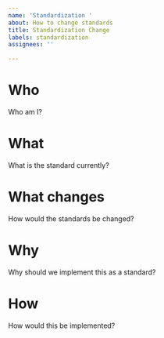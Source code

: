 ```yaml
---
name: 'Standardization '
about: How to change standards
title: Standardization Change
labels: standardization
assignees: ''

---
```


# Who
Who am I?

# What
What is the standard currently?

# What changes
How would the standards be changed?

# Why
Why should we implement this as a standard?

# How
How would this be implemented?
